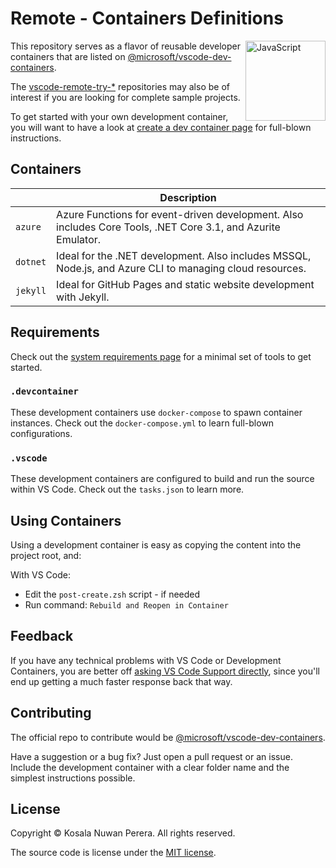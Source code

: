 # Remote - Containers Definitions
[<img align="right" alt="JavaScript" width="128rem" src="https://camo.githubusercontent.com/d7ca2d2f898ab4aa4dd312df026ce18ff219e589/68747470733a2f2f6d6963726f736f66742e6769746875622e696f2f7673636f64652d72656d6f74652d72656c656173652f696d616765732f72656d6f74652d657874656e73696f6e7061636b2e706e67"  />][ms-devcontainers-docs]

This repository serves as a flavor of reusable developer containers that are listed on [@microsoft/vscode-dev-containers][ms-devcontainers-repo].

The [vscode-remote-try-*][vscode-remote-try-search-query] repositories may also be of interest if you are looking for complete sample projects.

To get started with your own development container, you will want to have a look at [create a dev container page][ms-devcontainers-create-docs] for full-blown instructions.

## Containers

|     | Description
| --- | ---
| `azure` | Azure Functions for event-driven development. Also includes Core Tools, .NET Core 3.1, and Azurite Emulator.
| `dotnet` | Ideal for the .NET development. Also includes MSSQL, Node.js, and Azure CLI to managing cloud resources.
| `jekyll` | Ideal for GitHub Pages and static website development with Jekyll.

## Requirements
Check out the [system requirements page][ms-devcontainers-min-requirements-page] for a minimal set of tools to get started.

### `.devcontainer`
These development containers use `docker-compose` to spawn container instances. Check out the `docker-compose.yml` to learn full-blown configurations.

### `.vscode`
These development containers are configured to build and run the source within VS Code. Check out the `tasks.json` to learn more.

## Using Containers

Using a development container is easy as copying the content into the project root, and:

With VS Code:
- Edit the `post-create.zsh` script - if needed
- Run command: `Rebuild and Reopen in Container`

## Feedback
If you have any technical problems with VS Code or Development Containers, you are better off [asking VS Code Support directly][vscode-support], since you'll end up getting a much faster response back that way.

## Contributing
The official repo to contribute would be [@microsoft/vscode-dev-containers][ms-devcontainers-repo].

Have a suggestion or a bug fix? Just open a pull request or an issue. Include the development container with a clear folder name and the simplest instructions possible.

## License
Copyright :copyright: Kosala Nuwan Perera. All rights reserved.

The source code is license under the [MIT license][lic].

[ms-devcontainers-min-requirements-page]: https://code.visualstudio.com/docs/remote/containers#_system-requirements
[ms-devcontainers-docs]: https://code.visualstudio.com/docs/remote/containers
[ms-devcontainers-create-docs]: https://code.visualstudio.com/docs/remote/create-dev-container
[ms-devcontainers-repo]: https://github.com/microsoft/vscode-dev-containers#readme
[vscode-support]: https://github.com/microsoft/vscode-dev-containers#contributing-and-feedback
[vscode-remote-try-search-query]: https://github.com/search?o=desc&q=vscode-remote-try-&s=updated&type=repositories

[download-vscode]: https://code.visualstudio.com/
[download-vscode-remote-ext]: https://aka.ms/vscode-remote/download/containers
[download-docker-desktop]: https://www.docker.com/products/docker-desktop
[download-git]: https://git-scm.com/downloads

[lic]: LICENSE
